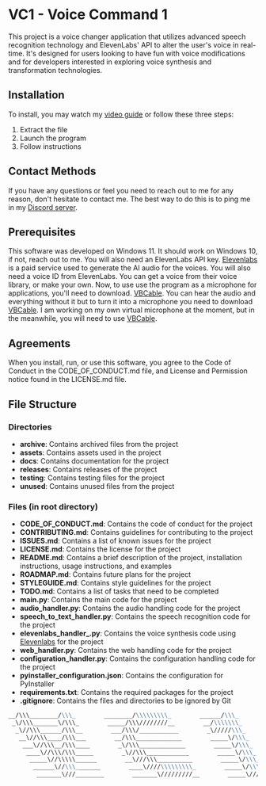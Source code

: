 # VC1 - Voice Command 1
This project is a voice changer application that utilizes advanced speech recognition technology and ElevenLabs' API to alter the user's voice in real-time. It's designed for users looking to have fun with voice modifications and for developers interested in exploring voice synthesis and transformation technologies.

## Installation
To install, you may watch my [video guide](https://olanorw.media/vc1install) or follow these three steps:
1. Extract the file
2. Launch the program
3. Follow instructions

## Contact Methods
If you have any questions or feel you need to reach out to me for any reason, don't hesitate to contact me. The best way to do this is to ping me in my [Discord server](https://discord.gg/5QP6X3S5fq).

## Prerequisites
This software was developed on Windows 11. It should work on Windows 10, if not, reach out to me. You will also need an ElevenLabs API key. [Elevenlabs](https://elevenlabs.io) is a paid service used to generate the AI audio for the voices. You will also need a voice ID from ElevenLabs. You can get a voice from their voice library, or make your own. Now, to use use the program as a microphone for applications, you'll need to download. [VBCable](https://vb-audio.com/Cable/). You can hear the audio and everything without it but to turn it into a microphone you need to download [VBCable](https://vb-audio.com/Cable/). I am working on my own virtual microphone at the moment, but in the meanwhile, you will need to use [VBCable](https://vb-audio.com/Cable/).

## Agreements
When you install, run, or use this software, you agree to the Code of Conduct in the CODE_OF_CONDUCT.md file, and License and Permission notice found in the LICENSE.md file.

## File Structure
### Directories
- **archive**: Contains archived files from the project
- **assets**: Contains assets used in the project
- **docs**: Contains documentation for the project
- **releases**: Contains releases of the project
- **testing**: Contains testing files for the project
- **unused**: Contains unused files from the project
### Files (in root directory)
- **CODE_OF_CONDUCT.md**: Contains the code of conduct for the project
- **CONTRIBUTING.md**: Contains guidelines for contributing to the project
- **ISSUES.md**: Contains a list of known issues for the project
- **LICENSE.md**: Contains the license for the project
- **README.md**: Contains a brief description of the project, installation instructions, usage instructions, and examples
- **ROADMAP.md**: Contains future plans for the project
- **STYLEGUIDE.md**: Contains style guidelines for the project
- **TODO.md**: Contains a list of tasks that need to be completed
- **main.py**: Contains the main code for the project
- **audio_handler.py**: Contains the audio handling code for the project
- **speech_to_text_handler.py**: Contains the speech recognition code for the project
- **elevenlabs_handler_.py**: Contains the voice synthesis code using [Elevenlabs](https://elevenlabs.io) for the project
- **web_handler.py**: Contains the web handling code for the project
- **configuration_handler.py**: Contains the configuration handling code for the project
- **pyinstaller_configuration.json**: Contains the configuration for PyInstaller
- **requirements.txt**: Contains the required packages for the project
- **.gitignore**: Contains the files and directories to be ignored by Git

```md 
__/\\\________/\\\_        ________/\\\\\\\\\_        ______/\\\_        
 _\/\\\_______\/\\\_        _____/\\\////////__        __/\\\\\\\_       
  _\//\\\______/\\\__        ___/\\\/___________        _\/////\\\_      
   __\//\\\____/\\\___        __/\\\_____________        _____\/\\\_     
    ___\//\\\__/\\\____        _\/\\\_____________        _____\/\\\_    
     ____\//\\\/\\\_____        _\//\\\____________        _____\/\\\_   
      _____\//\\\\\______        __\///\\\__________        _____\/\\\_  
       ______\//\\\_______        ____\////\\\\\\\\\_        _____\/\\\_ 
        _______\///________        _______\/////////__        _____\///_ 
```
